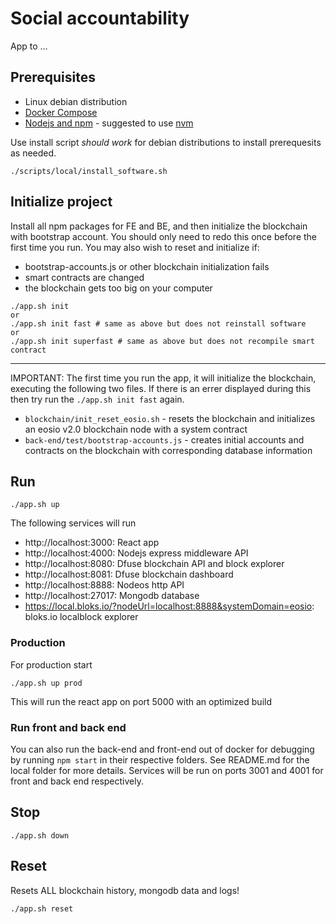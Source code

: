 # Social accountability

App to ...

## Prerequisites

- Linux debian distribution
- [Docker Compose](http://docs.docker.com/compose/)
- [Nodejs and npm](https://nodejs.org) - suggested to use [nvm](https://github.com/nvm-sh/nvm)

Use install script _should work_ for debian distributions to install prerequesits as needed.

`./scripts/local/install_software.sh`

## Initialize project

Install all npm packages for FE and BE, and then initialize the blockchain with bootstrap account. You should only need to redo this once before the first time you run. You may also wish to reset and initialize if:

- bootstrap-accounts.js or other blockchain initialization fails
- smart contracts are changed
- the blockchain gets too big on your computer

```
./app.sh init
or
./app.sh init fast # same as above but does not reinstall software
or
./app.sh init superfast # same as above but does not recompile smart contract
```

---------

IMPORTANT: The first time you run the app, it will initialize the blockchain, executing the following two files. If there is an errer displayed during this then try run the `./app.sh init fast` again.

- `blockchain/init_reset_eosio.sh` - resets the blockchain and initializes an eosio v2.0 blockchain node with a system contract
- `back-end/test/bootstrap-accounts.js` - creates initial accounts and contracts on the blockchain with corresponding database information


## Run

`./app.sh up`

The following services will run

- http://localhost:3000:   React app
- http://localhost:4000:   Nodejs express middleware API
- http://localhost:8080:   Dfuse blockchain API and block explorer
- http://localhost:8081:   Dfuse blockchain dashboard
- http://localhost:8888:   Nodeos http API
- http://localhost:27017:  Mongodb database
- https://local.bloks.io/?nodeUrl=localhost:8888&systemDomain=eosio: bloks.io localblock explorer

### Production 

For production start

`./app.sh up prod`

This will run the react app on port 5000 with an optimized build

### Run front and back end

You can also run the back-end and front-end out of docker for debugging by running `npm start` in their respective folders. See README.md for the local folder for more details. Services will be run on ports 3001 and 4001 for front and back end respectively.

## Stop

`./app.sh down`

## Reset

Resets ALL blockchain history, mongodb data and logs!

`./app.sh reset`